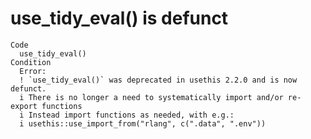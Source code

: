 # use_tidy_eval() is defunct

    Code
      use_tidy_eval()
    Condition
      Error:
      ! `use_tidy_eval()` was deprecated in usethis 2.2.0 and is now defunct.
      i There is no longer a need to systematically import and/or re-export functions
      i Instead import functions as needed, with e.g.:
      i usethis::use_import_from("rlang", c(".data", ".env"))


